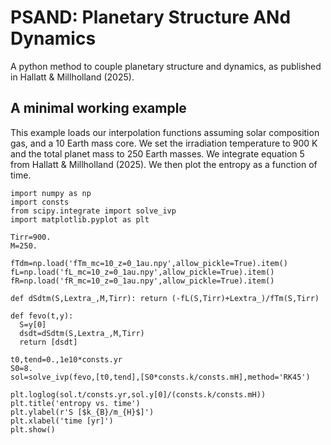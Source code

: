 # PSAND: Planetary Structure ANd Dynamics
A python method to couple planetary structure and dynamics, as published in Hallatt & Millholland (2025).

## A minimal working example

This example loads our interpolation functions assuming solar composition gas, and a 10 Earth mass core. We set the irradiation temperature to 900 K and the total planet mass to 250 Earth masses. We integrate equation 5 from Hallatt & Millholland (2025). We then plot the entropy as a function of time.

```
import numpy as np
import consts
from scipy.integrate import solve_ivp
import matplotlib.pyplot as plt

Tirr=900.
M=250.

fTdm=np.load('fTm_mc=10_z=0_1au.npy',allow_pickle=True).item()
fL=np.load('fL_mc=10_z=0_1au.npy',allow_pickle=True).item()
fR=np.load('fR_mc=10_z=0_1au.npy',allow_pickle=True).item()

def dSdtm(S,Lextra_,M,Tirr): return (-fL(S,Tirr)+Lextra_)/fTm(S,Tirr)

def fevo(t,y):
  S=y[0]
  dsdt=dSdtm(S,Lextra_,M,Tirr)
  return [dsdt]

t0,tend=0.,1e10*consts.yr
S0=8.
sol=solve_ivp(fevo,[t0,tend],[S0*consts.k/consts.mH],method='RK45')

plt.loglog(sol.t/consts.yr,sol.y[0]/(consts.k/consts.mH))
plt.title('entropy vs. time')
plt.ylabel(r'S [$k_{B}/m_{H}$]')
plt.xlabel('time [yr]')
plt.show()
```
